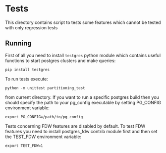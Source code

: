 # Tests

This directory contains script to tests some features which cannot be tested
with only regression tests

## Running

First of all you need to install `testgres` python module which contains useful
functions to start postgres clusters and make queries:

```
pip install testgres
```

To run tests execute:

```
python -m unittest partitioning_test
```

from current directory. If you want to run a specific postgres build then
you should specify the path to your pg_config executable by setting PG_CONFIG
environment variable:

```
export PG_CONFIG=/path/to/pg_config
```

Tests concerning FDW features are disabled by default. To test FDW features
you need to install postgres_fdw contrib module first and then set the TEST_FDW
environment variable:

```
export TEST_FDW=1
```
